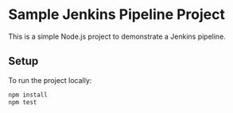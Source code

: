 # Sample Jenkins Pipeline Project

This is a simple Node.js project to demonstrate a Jenkins pipeline.

## Setup

To run the project locally:

```bash
npm install
npm test
